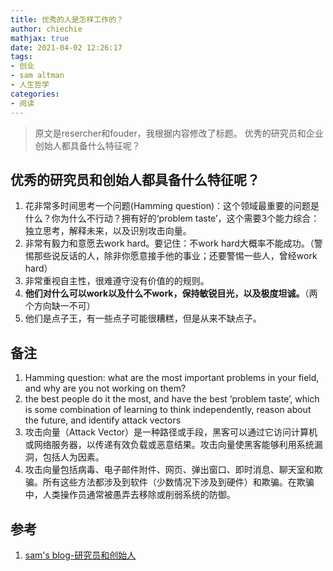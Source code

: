 ```yaml
---
title: 优秀的人是怎样工作的？
author: chiechie
mathjax: true
date: 2021-04-02 12:26:17
tags: 
- 创业
- sam altman
- 人生哲学
categories: 
- 阅读
---
```


> 原文是resercher和fouder，我根据内容修改了标题。
> 优秀的研究员和企业创始人都具备什么特征呢？

## 优秀的研究员和创始人都具备什么特征呢？

1. 花非常多时间思考一个问题(Hamming question)：这个领域最重要的问题是什么？你为什么不行动？拥有好的‘problem taste’，这个需要3个能力综合：独立思考，解释未来，以及识别攻击向量。
2. 非常有毅力和意愿去work hard。要记住：不work hard大概率不能成功。（警惕那些说反话的人，除非你愿意接手他的事业；还要警惕一些人，曾经work hard）
3. 非常重视自主性，很难遵守没有价值的的规则。
4. **他们对什么可以work以及什么不work，保持敏锐目光，以及极度坦诚。**（两个方向缺一不可）
5. 他们是点子王，有一些点子可能很糟糕，但是从来不缺点子。

## 备注

1. Hamming question: what are the most important problems in your field, and why are you not working on them?
2. the best people do it the most, and have the best ‘problem taste’, which is some combination of learning to think independently, reason about the future, and identify attack vectors
3. 攻击向量（Attack Vector）是一种路径或手段，黑客可以通过它访问计算机或网络服务器，以传递有效负载或恶意结果。攻击向量使黑客能够利用系统漏洞，包括人为因素。
4. 攻击向量包括病毒、电子邮件附件、网页、弹出窗口、即时消息、聊天室和欺骗。所有这些方法都涉及到软件（少数情况下涉及到硬件）和欺骗。在欺骗中，人类操作员通常被愚弄去移除或削弱系统的防御。

## 参考
1. [sam's blog-研究员和创始人](https://blog.samaltman.com/researchers-and-founders)